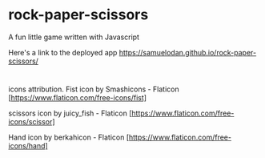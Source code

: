 # rock-paper-scissors

A fun little game written with Javascript

Here's a link to the deployed app https://samuelodan.github.io/rock-paper-scissors/

#
#
#
#
icons attribution.
Fist icon by Smashicons - Flaticon [https://www.flaticon.com/free-icons/fist]

scissors icon by juicy_fish - Flaticon [https://www.flaticon.com/free-icons/scissor]

Hand icon by berkahicon - Flaticon [https://www.flaticon.com/free-icons/hand]
